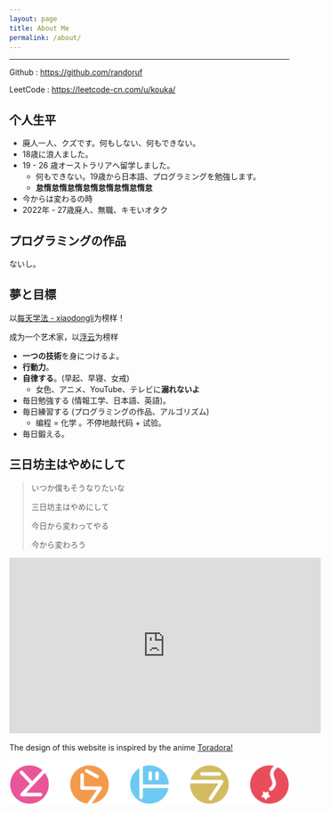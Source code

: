 ```yaml
---
layout: page
title: About Me
permalink: /about/
---
```


---

Github : <https://github.com/randoruf>

LeetCode : <https://leetcode-cn.com/u/kouka/>

## 个人生平

- 廃人一人、クズです。何もしない、何もできない。
- 18歳に浪人ました。
- 19 - 26 歳オーストラリアへ留学しました。
  - 何もできない。19歳から日本語、プログラミングを勉強します。
  - **怠惰怠惰怠惰怠惰怠惰怠惰怠惰怠**
- 今からは変わるの時
- 2022年 - 27歳廃人、無職、キモいオタク

## プログラミングの作品

ないし。

## 夢と目標

以[每天学法 - xiaodongli](https://leetcode-cn.com/u/xiaoweixiang/)为榜样！

成为一个艺术家，以[浮云](https://zh.wikipedia.org/wiki/%E6%B5%AE%E9%9B%B2_(%E5%90%89%E4%BB%96%E6%89%8B))为榜样

- **一つの技術**を身につけるよ。
- **行動力**。
- **自律する**。(早起、早寝、女戒)
  - 女色、アニメ、YouTube、テレビに**溺れないよ**
- 毎日勉強する (情報工学、日本語、英語)。
- 毎日練習する (プログラミングの作品、アルゴリズム)
  - 编程 = 化学 。不停地敲代码 + 试验。
- 毎日鍛える。

## 三日坊主はやめにして	

> いつか僕もそうなりたいな		
>
> 三日坊主はやめにして				
>
> 今日から変わってやる				
>
> 今から変わろう							

<iframe width="560" height="315" src="https://www.youtube.com/embed/PdjceuLg8Tc" frameborder="0" allow="accelerometer; autoplay; clipboard-write; encrypted-media; gyroscope; picture-in-picture" allowfullscreen></iframe>

The design of this website is inspired by the anime [Toradora!](http://king-cr.jp/special/toradora_complete-box/)

![](/toradora_logo.png)

